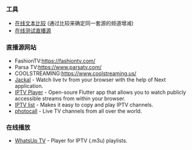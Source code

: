### 工具
- [在线文本比较](http://wenbenbijiao.renrensousuo.com/) (通过比较来确定同一套源的频道增减)
- [在线测试直播源](https://streamtest.in/)
### 直播源网站
- FashionTV:https://fashiontv.com/
- Parsa TV:https://www.parsatv.com/
- COOLSTREAMING:https://www.coolstreaming.us/
- [Jackal](http://jackal.surge.sh) - Watch live tv from your browser with the help of Next application.
- [IPTV Player](https://iptv.maheshwarravuri.com) - Open-soure Flutter app that allows you to watch publicly accessible streams from within your browser.
- [IPTV list](https://shen-yu.github.io/iptv-list) - Makes it easy to copy and play IPTV channels.
- [photocall](https://photocall.tv/) - Live TV channels from all over the world.
### 在线播放
- [WhatsUp TV](https://whatsuptv.app/) - Player for IPTV (.m3u) playlists.
